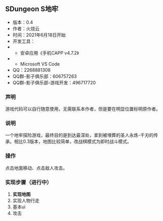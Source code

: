 ## SDungeon S地牢
* 版本：0.4
* 作者：火烧云
* 时间：2021年6月18日开始
* 开发工具：
* * 安卓应用《手机CAPP v4.7.2》
* * Microsoft VS Code
* QQ：2268881308
* QQ群-影子俱乐部：606757263
* QQ群-影子俱乐部-游戏开发：496717720

### 声明
游戏代码可以自行随意使用，无需联系本作者，但是要在明显位置标明原作者。

### 说明
一个地牢探险游戏，最终目的是到达最深处，拿到被埋葬的圣人永炼-千刃的传承。相比0.3版本，地图比较简单，改战棋模式为即时战斗模式。

### 操作
点击地面移动、点击敌人攻击。

### 实现步骤（进行中）
1. **实现地图**
2. 实现人物行走
3. 基本ui
4. 攻击

